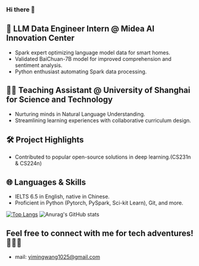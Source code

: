 ### Hi there 👋


## 🚀 LLM Data Engineer Intern @ Midea AI Innovation Center
- Spark expert optimizing language model data for smart homes.
- Validated BaiChuan-7B model for improved comprehension and sentiment analysis.
- Python enthusiast automating Spark data processing.

## 👨‍🏫 Teaching Assistant @ University of Shanghai for Science and Technology
- Nurturing minds in Natural Language Understanding.
- Streamlining learning experiences with collaborative curriculum design.

## 🛠️ Project Highlights
- Contributed to popular open-source solutions in deep learning.(CS231n & CS224n)

## 🌐 Languages & Skills
- IELTS 6.5 in English, native in Chinese.
- Proficient in Python (Pytorch, PySpark, Sci-kit Learn), Git, and more.

[![Top Langs](https://github-readme-stats.vercel.app/api/top-langs/?username=Yiming-Wange&layout=compact)](https://github.com/anuraghazra/github-readme-stats)
![Anurag's GitHub stats](https://github-readme-stats.vercel.app/api?username=Yiming-Wange&show_icons=true&theme=radical)


## Feel free to connect with me for tech adventures! 🚀👨‍💻
- mail: yimingwang1025@gmail.com
